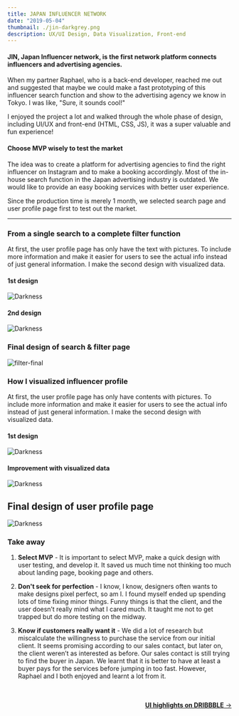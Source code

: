 ```yaml
---
title: JAPAN INFLUENCER NETWORK
date: "2019-05-04"
thumbnail: ./jin-darkgrey.png
description: UX/UI Design, Data Visualization, Front-end
---
```


#### JIN, Japan Influencer network, is the first network platform connects influencers and advertising agencies.

When my partner Raphael, who is a back-end developer, reached me out and suggested that maybe we could make a fast prototyping of this influencer search function and show to the advertising agency we know in Tokyo. I was like, "Sure, it sounds cool!"

I enjoyed the project a lot and walked through the whole phase of design, including UI/UX and front-end (HTML, CSS, JS), it was a super valuable and fun experience!

#### Choose MVP wisely to test the market

The idea was to create a platform for advertising agencies to find the right influencer on Instagram and to make a booking accordingly. Most of the in-house search function in the Japan advertising industry is outdated. We would like to provide an easy booking services with better user experience.

Since the production time is merely 1 month, we selected search page and user profile page first to test out the market.

---

### From a single search to a complete filter function

At first, the user profile page has only have the text with pictures. To include more information and make it easier for users to see the actual info instead of just general information. I make the second design with visualized data.

#### 1st design

<div class="kg-card kg-image-card">

![Darkness](./search-page1.png)

</div>

#### 2nd design

<div class="kg-card kg-image-card">

![Darkness](./filter-page-model.png)

</div>

### Final design of search & filter page

<div class="kg-card kg-image-card">

![filter-final](./filter-final.png)

</div>

### How I visualized influencer profile

At first, the user profile page has only have contents with pictures. To include more information and make it easier for users to see the actual info instead of just general information. I make the second design with visualized data.

#### 1st design

<div class="kg-card kg-image-card">

![Darkness](./influencer-dashboard-1.png)

</div>

#### Improvement with visualized data

<div class="kg-card kg-image-card">

![Darkness](./influencer-dashboard-2.png)

</div>

## Final design of user profile page

<div class="kg-card kg-image-card">

![Darkness](./influencer-dashboard-5.png)

</div>

### Take away

1.  **Select MVP** - It is important to select MVP, make a quick design with user testing, and develop it. It saved us much time not thinking too much about landing page, booking page and others.

2.  **Don't seek for perfection** - I know, I know, designers often wants to make designs pixel perfect, so am I. I found myself ended up spending lots of time fixing minor things. Funny things is that the client, and the user doesn’t really mind what I cared much. It taught me not to get trapped but do more testing on the midway.

3.  **Know if customers really want it** - We did a lot of research but miscalculate the willingness to purchase the service from our initial client. It seems promising according to our sales contact, but later on, the client weren’t as interested as before. Our sales contact is still trying to find the buyer in Japan. We learnt that it is better to have at least a buyer pays for the services before jumping in too fast. However, Raphael and I both enjoyed and learnt a lot from it.

<br/>

<br/>

<div style=text-align-last:end>
  
<a href='/dribbble-hightlight'>
       <b>UI highlights on DRIBBBLE</b> &#8594; 
      </a>
</div>
